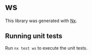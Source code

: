 # ws

This library was generated with [Nx](https://nx.dev).

## Running unit tests

Run `nx test ws` to execute the unit tests.
